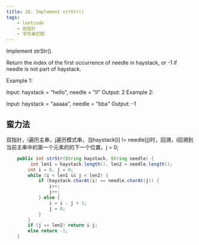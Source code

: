 ```yaml
---
title: 28. Implement strStr()
tags:
    - leetcode 
    - 双指针
    - 字符串匹配
---
```

Implement strStr().

Return the index of the first occurrence of needle in haystack, or -1 if needle is not part of haystack.

Example 1:

Input: haystack = "hello", needle = "ll"
Output: 2
Example 2:

Input: haystack = "aaaaa", needle = "bba"
Output: -1
## 蛮力法
双指针，i遍历主串，j遍历模式串，当haystack[i] != needle[j]时，回溯，i回溯到当前主串中的第一个元素的的下一个位置，j = 0;
```java
    public int strStr(String haystack, String needle) {
         int len1 = haystack.length(), len2 = needle.length();
        int i = 0, j = 0;
        while (i < len1 && j < len2) {
            if (haystack.charAt(i) == needle.charAt(j)) {
                i++;
                j++;
            } else {
                i = i - j + 1;
                j = 0;
            }
        }
        if (j == len2) return i-j;
        else return -1;
    }
```
